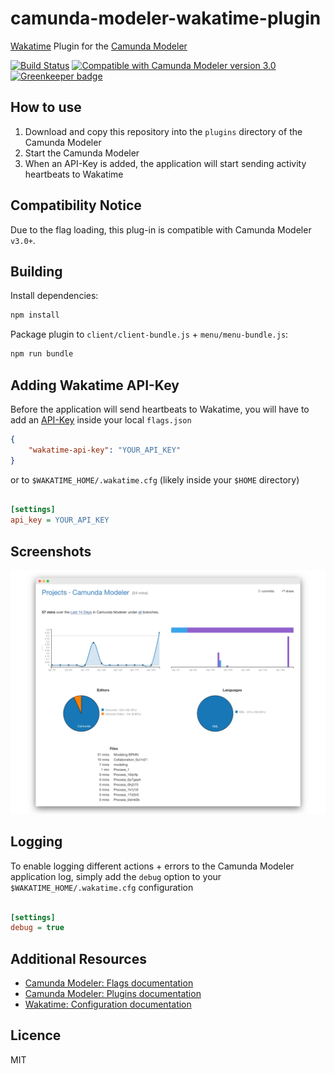 # camunda-modeler-wakatime-plugin
[Wakatime](https://wakatime.com) Plugin for the [Camunda Modeler](https://github.com/camunda/camunda-modeler)

[![Build Status](https://travis-ci.org/pinussilvestrus/camunda-modeler-wakatime-plugin.svg?branch=master)](https://travis-ci.org/pinussilvestrus/camunda-modeler-wakatime-plugin) [![Compatible with Camunda Modeler version 3.0](https://img.shields.io/badge/Camunda%20Modeler-3.0+-blue.svg)](https://github.com/camunda/camunda-modeler) [![Greenkeeper badge](https://badges.greenkeeper.io/pinussilvestrus/camunda-modeler-wakatime-plugin.svg)](https://greenkeeper.io/)

## How to use

1. Download and copy this repository into the `plugins` directory of the Camunda Modeler
2. Start the Camunda Modeler
3. When an API-Key is added, the application will start sending activity heartbeats to Wakatime


## Compatibility Notice

Due to the flag loading, this plug-in is compatible with Camunda Modeler `v3.0+`.

## Building

Install dependencies:

```sh
npm install
```

Package plugin to `client/client-bundle.js` + `menu/menu-bundle.js`:

```sh
npm run bundle
```


## Adding Wakatime API-Key

Before the application will send heartbeats to Wakatime, you will have to add an [API-Key](https://wakatime.com/faq#api-key) inside your local `flags.json`

```json
{
    "wakatime-api-key": "YOUR_API_KEY"
}
```

or to `$WAKATIME_HOME/.wakatime.cfg` (likely inside your `$HOME` directory)

```ini

[settings]
api_key = YOUR_API_KEY

```

## Screenshots

![](./resources/wakatime-screenshot.png)

## Logging

To enable logging different actions + errors to the Camunda  Modeler application log, simply add the `debug` option to your `$WAKATIME_HOME/.wakatime.cfg` configuration

```ini

[settings]
debug = true

```


## Additional Resources

* [Camunda Modeler: Flags documentation](https://github.com/camunda/camunda-modeler/tree/master/docs/flags)
* [Camunda Modeler: Plugins documentation](https://github.com/camunda/camunda-modeler/tree/master/docs/plugins)
* [Wakatime: Configuration documentation](https://github.com/wakatime/wakatime#configuring)


## Licence

MIT

